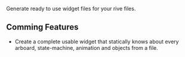 
Generate ready to use widget files for your rive files. 

## Comming Features

- Create a complete usable widget that statically knows about every arboard, state-machine, animation and objects from a file.